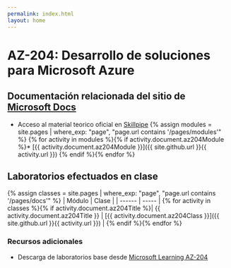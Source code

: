 ```yaml
---
permalink: index.html
layout: home
---
```


# AZ-204: Desarrollo de soluciones para Microsoft Azure

## Documentación relacionada del sitio de [Microsoft Docs](https://learn.microsoft.com/es-es/)

* Acceso al material teorico oficial en [Skillpipe](https://www.skillpipe.com/#/bookshelf/books)
{% assign modules = site.pages | where_exp: "page", "page.url contains '/pages/modules'" %}
{% for activity in modules %}{% if activity.document.az204Module %}* [{{ activity.document.az204Module }}]({{ site.github.url }}{{ activity.url }})
{% endif %}{% endfor %}

## Laboratorios efectuados en clase

{% assign classes = site.pages | where_exp: "page", "page.url contains '/pages/docs'" %}
| Módulo | Clase |
| ------ | ----- |
{% for activity in classes %}{% if activity.document.az204Title %}| {{ activity.document.az204Title }} | [{{ activity.document.az204Class }}]({{ site.github.url }}{{ activity.url }}) |
{% endif %}{% endfor %}

### Recursos adicionales

* Descarga de laboratorios base desde [Microsoft Learning AZ-204](https://github.com/MicrosoftLearning/AZ-204-DevelopingSolutionsforMicrosoftAzure.es-es/tree/main/Allfiles)